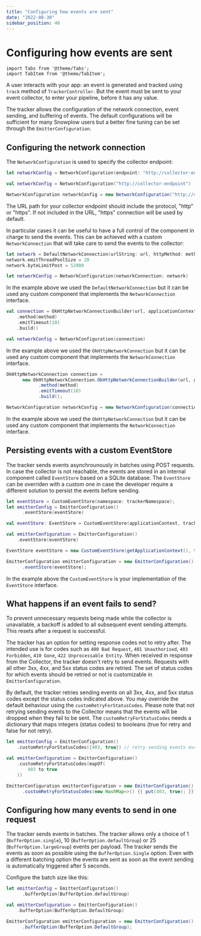```yaml
---
title: "Configuring how events are sent"
date: "2022-08-30"
sidebar_position: 40
---
```


# Configuring how events are sent

```mdx-code-block
import Tabs from '@theme/Tabs';
import TabItem from '@theme/TabItem';
```

A user interacts with your app: an event is generated and tracked using `track` method of `TrackerController`. But the event must be sent to your event collector, to enter your pipeline, before it has any value.

The tracker allows the configuration of the network connection, event sending, and buffering of events. The default configurations will be sufficient for many Snowplow users but a better fine tuning can be set through the `EmitterConfiguration`.

## Configuring the network connection

The `NetworkConfiguration` is used to specify the collector endpoint:

<Tabs groupId="platform" queryString>
  <TabItem value="ios" label="iOS" default>

```swift
let networkConfig = NetworkConfiguration(endpoint: "http://collector-endpoint")
```

  </TabItem>
  <TabItem value="android" label="Android (Kotlin)">

```kotlin
val networkConfig = NetworkConfiguration("http://collector-endpoint")
```

  </TabItem>
  <TabItem value="android-java" label="Android (Java)">

```java
NetworkConfiguration networkConfig = new NetworkConfiguration("http://collector-endpoint");
```

  </TabItem>
</Tabs>


The URL path for your collector endpoint should include the protocol, "http" or "https". If not included in the URL, "https" connection will be used by default.

In particular cases it can be useful to have a full control of the component in charge to send the events. This can be achieved with a custom `NetworkConnection` that will take care to send the events to the collector:

<Tabs groupId="platform" queryString>
  <TabItem value="ios" label="iOS" default>

```swift
let network = DefaultNetworkConnection(urlString: url, httpMethod: method)
network.emitThreadPoolSize = 20
network.byteLimitPost = 52000

let networkConfig = NetworkConfiguration(networkConnection: network)
```

In the example above we used the `DefaultNetworkConnection` but it can be used any custom component that implements the `NetworkConnection` interface.

  </TabItem>
  <TabItem value="android" label="Android (Kotlin)">

```kotlin
val connection = OkHttpNetworkConnectionBuilder(url, applicationContext)
    .method(method)
    .emitTimeout(10)
    .build()

val networkConfig = NetworkConfiguration(connection)
```

In the example above we used the `OkHttpNetworkConnection` but it can be used any custom component that implements the `NetworkConnection` interface.

  </TabItem>
  <TabItem value="android-java" label="Android (Java)">

```java
OkHttpNetworkConnection connection =
      new OkHttpNetworkConnection.OkHttpNetworkConnectionBuilder(url, getApplicationContext())
            .method(method)
            .emitTimeout(10)
            .build();

NetworkConfiguration networkConfig = new NetworkConfiguration(connection);
```

In the example above we used the `OkHttpNetworkConnection` but it can be used any custom component that implements the `NetworkConnection` interface.

  </TabItem>
</Tabs>

## Persisting events with a custom EventStore

The tracker sends events asynchrounously in batches using POST requests. In case the collector is not reachable, the events are stored in an internal component called `EventStore` based on a SQLite database. The `EventStore` can be overriden with a custom one in case the developer require a different solution to persist the events before sending.

<Tabs groupId="platform" queryString>
  <TabItem value="ios" label="iOS" default>

```swift
let eventStore = CustomEventStore(namespace: trackerNamespace);
let emitterConfig = EmitterConfiguration()
      .eventStore(eventStore)
```

  </TabItem>
  <TabItem value="android" label="Android (Kotlin)">

```kotlin
val eventStore: EventStore = CustomEventStore(applicationContext, trackerNamespace)

val emitterConfiguration = EmitterConfiguration()
    .eventStore(eventStore)
```

  </TabItem>
  <TabItem value="android-java" label="Android (Java)">

```java
EventStore eventStore = new CustomEventStore(getApplicationContext(), trackerNamespace);

EmitterConfiguration emitterConfiguration = new EmitterConfiguration()
      .eventStore(eventStore);
```

  </TabItem>
</Tabs>

In the example above the `CustomEventStore` is your implementation of the `EventStore` interface.

## What happens if an event fails to send?

To prevent unnecessary requests being made while the collector is unavailable, a backoff is added to all subsequent event sending attempts. This resets after a request is successful.

The tracker has an option for setting response codes not to retry after. The intended use is for codes such as `400 Bad Request`, `401 Unauthorised`, `403 Forbidden`, `410 Gone`, `422 Unprocessable Entity`. When received in response from the Collector, the tracker doesn't retry to send events. Requests with all other 3xx, 4xx, and 5xx status codes are retried. The set of status codes for which events should be retried or not is customizable in `EmitterConfiguration`.

By default, the tracker retries sending events on all 3xx, 4xx, and 5xx status codes except the status codes indicated above. You may override the default behaviour using the `customRetryForStatusCodes`. Please note that not retrying sending events to the Collector means that the events will be dropped when they fail to be sent. The `customRetryForStatusCodes` needs a dictionary that maps integers (status codes) to booleans (true for retry and false for not retry).

<Tabs groupId="platform" queryString>
  <TabItem value="ios" label="iOS" default>

```swift
let emitterConfig = EmitterConfiguration()
    .customRetryForStatusCodes({403, true}) // retry sending events even if collector returns 403 status
```

  </TabItem>
  <TabItem value="android" label="Android (Kotlin)">

```kotlin
val emitterConfiguration = EmitterConfiguration()
    .customRetryForStatusCodes(mapOf(
        403 to true
    ))
```

  </TabItem>
  <TabItem value="android-java" label="Android (Java)">

```java
EmitterConfiguration emitterConfiguration = new EmitterConfiguration()
      .customRetryForStatusCodes(new HashMap<>() {{ put(403, true); }});
```

  </TabItem>
</Tabs>

## Configuring how many events to send in one request

The tracker sends events in batches. The tracker allows only a choice of 1 (`BufferOption.single`), 10 (`BufferOption.defaultGroup`) or 25 (`BufferOption.largeGroup`) events per payload. The tracker sends the events as soon as possible using the `BufferOption.Single` option. Even with a different batching option the events are sent as soon as the event sending is automatically triggered after 5 seconds.

Configure the batch size like this:

<Tabs groupId="platform" queryString>
  <TabItem value="ios" label="iOS" default>

```swift
let emitterConfig = EmitterConfiguration()
      .bufferOption(BufferOption.defaultGroup)
```

  </TabItem>
  <TabItem value="android" label="Android (Kotlin)">

```kotlin
val emitterConfiguration = EmitterConfiguration()
    .bufferOption(BufferOption.DefaultGroup)
```

  </TabItem>
  <TabItem value="android-java" label="Android (Java)">

```java
EmitterConfiguration emitterConfiguration = new EmitterConfiguration()
      .bufferOption(BufferOption.DefaultGroup);
```

  </TabItem>
</Tabs>
